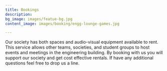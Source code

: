 ```yaml
---
title: Bookings
description: 
bg_image: images/featue-bg.jpg
content_image: images/booking/engg-lounge-games.jpg

---
```

Our society has both spaces and audio-visual equipment available to rent. This service allows other teams, societies, and student groups to host events and meetings in the engineering building. By booking with us you will support our society and get cost effective rentals. If have any additional questions feel free to drop us a line.